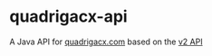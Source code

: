 # quadrigacx-api
A Java API for [quadrigacx.com](https://www.quadrigacx.com/) based on the [v2 API](https://www.quadrigacx.com/api_info)


